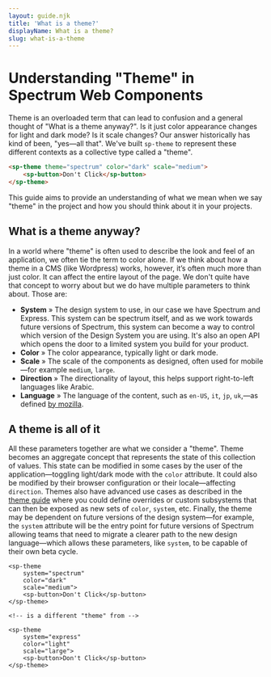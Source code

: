 ```yaml
---
layout: guide.njk
title: 'What is a theme?'
displayName: What is a theme?
slug: what-is-a-theme
---
```


# Understanding "Theme" in Spectrum Web Components

Theme is an overloaded term that can lead to confusion and a general thought of "What is a theme anyway?". Is it just color appearance changes for light and dark mode? Is it scale changes? Our answer historically has kind of been, "yes—all that". We've built `sp-theme` to represent these different contexts as a collective type called a "theme".

```html
<sp-theme theme="spectrum" color="dark" scale="medium">
    <sp-button>Don't Click</sp-button>
</sp-theme>
```

This guide aims to provide an understanding of what we mean when we say "theme" in the project and how you should think about it in your projects.

## What is a theme anyway?

In a world where "theme" is often used to describe the look and feel of an application, we often tie the term to color alone. If we think about how a theme in a CMS (like Wordpress) works, however, it’s often much more than just color. It can affect the entire layout of the page. We don't quite have that concept to worry about but we do have multiple parameters to think about. Those are:

-   **System** » The design system to use, in our case we have Spectrum and Express. This system can be spectrum itself, and as we work towards future versions of Spectrum, this system can become a way to control which version of the Design System you are using. It's also an open API which opens the door to a limited system you build for your product.
-   **Color** » The color appearance, typically light or dark mode.
-   **Scale** » The scale of the components as designed, often used for mobile—for example `medium`, `large`.
-   **Direction** » The directionality of layout, this helps support right-to-left languages like Arabic.
-   **Language** » The language of the content, such as `en-US`, `it`, `jp`, `uk`,—as defined [by mozilla](https://developer.mozilla.org/en-US/docs/Web/HTML/Global_attributes/lang).

## A theme is all of it

All these parameters together are what we consider a "theme". Theme becomes an aggregate concept that represents the state of this collection of values. This state can be modified in some cases by the user of the application—toggling light/dark mode with the `color` attribute. It could also be modified by their browser configuration or their locale—affecting `direction`. Themes also have advanced use cases as described in the [theme guide](/tools/theme/#advanced-usage) where you could define overrides or custom subsystems that can then be exposed as new sets of `color`, `system`, etc. Finally, the theme may be dependent on future versions of the design system—for example, the `system` attribute will be the entry point for future versions of Spectrum allowing teams that need to migrate a clearer path to the new design language—which allows these parameters, like `system`, to be capable of their own beta cycle.

```
<sp-theme
    system="spectrum"
    color="dark"
    scale="medium">
    <sp-button>Don't Click</sp-button>
</sp-theme>

<!-- is a different "theme" from -->

<sp-theme
    system="express"
    color="light"
    scale="large">
    <sp-button>Don't Click</sp-button>
</sp-theme>
```
